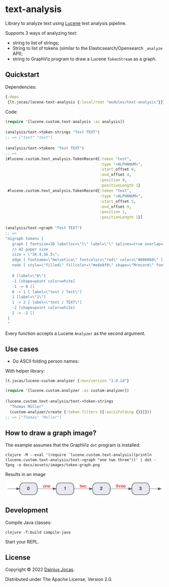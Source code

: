 # text-analysis

Library to analyze text using [Lucene](https://lucene.apache.org) text analysis pipeline.

Supports 3 ways of analyzing text:
- string to list of strings;
- String to list of tokens (similar to the Elasticsearch/Opensearch `_analyze` API);
- string to GraphViz program to draw a Lucene `TokenStream` as a graph.

## Quickstart

Dependencies:
```clojure
{:deps
 {lt.jocas/lucene-text-analysis {:local/root "modules/text-analysis"}}}
```

Code:
```clojure
(require '[lucene.custom.text-analysis :as analysis])

(analysis/text->token-strings "Test TEXT")
;; => ["test" "text"]

(analysis/text->tokens "Test TEXT")
;; => 
[#lucene.custom.text_analysis.TokenRecord{:token "test",
                                          :type "<ALPHANUM>",
                                          :start_offset 0,
                                          :end_offset 4,
                                          :position 0,
                                          :positionLength 1}
 #lucene.custom.text_analysis.TokenRecord{:token "text",
                                          :type "<ALPHANUM>",
                                          :start_offset 5,
                                          :end_offset 9,
                                          :position 1,
                                          :positionLength 1}]

(analysis/text->graph "Test TEXT")
;; =>
"digraph tokens {
   graph [ fontsize=30 labelloc=\"t\" label=\"\" splines=true overlap=false rankdir = \"LR\" ];
   // A2 paper size
   size = \"34.4,16.5\";
   edge [ fontname=\"Helvetica\" fontcolor=\"red\" color=\"#606060\" ]
   node [ style=\"filled\" fillcolor=\"#e8e8f0\" shape=\"Mrecord\" fontname=\"Helvetica\" ]
 
   0 [label=\"0\"]
   -1 [shape=point color=white]
   -1 -> 0 []
   0 -> 1 [ label=\"test / Test\"]
   1 [label=\"1\"]
   1 -> 2 [ label=\"text / TEXT\"]
   -2 [shape=point color=white]
   2 -> -2 []
 }
 "
```

Every function accepts a Lucene `Analyzer` as the second argument.

## Use cases

- Do ASCII folding person names:

With helper library:
```clojure
lt.jocas/lucene-custom-analyzer {:mvn/version "1.0.14"}
```

```clojure
(require '[lucene.custom.analyzer :as custom-analyzer])

(lucene.custom.text-analysis/text->token-strings 
  "Thomas Müller" 
  (custom-analyzer/create {:token-filters [{:asciiFolding {}}]}))
;; => ["Thomas" "Muller"]
```

## How to draw a graph image?

The example assumes that the GraphViz `dot` program is installed:

```shell
clojure -M --eval '(require `lucene.custom.text-analysis)(println (lucene.custom.text-analysis/text->graph "one two three"))' | dot -Tpng -o docs/assets/images/token-graph.png
```
Results in an image

<img src="docs/assets/images/token-graph.png"
alt="Token Graph" title="Token Graph" />

## Development

Compile Java classes:

```shell
clojure -T:build compile-java
```

Start your REPL.

## License

Copyright &copy; 2022 [Dainius Jocas](https://www.jocas.lt).

Distributed under The Apache License, Version 2.0.
